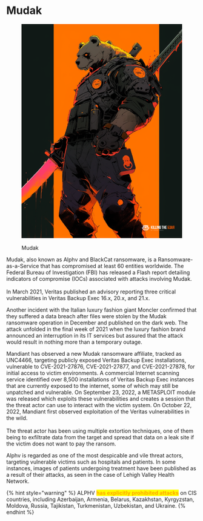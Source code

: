 # Mudak

<figure><img src="../../.gitbook/assets/bear_mudak_poster.png" alt=""><figcaption><p>Mudak</p></figcaption></figure>

Mudak, also known as Alphv and BlackCat ransomware, is a Ransomware-as-a-Service that has compromised at least 60 entities worldwide. The Federal Bureau of Investigation (FBI) has released a Flash report detailing indicators of compromise (IOCs) associated with attacks involving Mudak.\
\
In March 2021, Veritas published an advisory reporting three critical vulnerabilities in Veritas Backup Exec 16.x, 20.x, and 21.x.

Another incident with the Italian luxury fashion giant Moncler confirmed that they suffered a data breach after files were stolen by the Mudak ransomware operation in December and published on the dark web. The attack unfolded in the final week of 2021 when the luxury fashion brand announced an interruption in its IT services but assured that the attack would result in nothing more than a temporary outage.

Mandiant has observed a new Mudak ransomware affiliate, tracked as UNC4466, targeting publicly exposed Veritas Backup Exec installations, vulnerable to CVE-2021-27876, CVE-2021-27877, and CVE-2021-27878, for initial access to victim environments. A commercial Internet scanning service identified over 8,500 installations of Veritas Backup Exec instances that are currently exposed to the internet, some of which may still be unpatched and vulnerable. On September 23, 2022, a METASPLOIT module was released which exploits these vulnerabilities and creates a session that the threat actor can use to interact with the victim system. On October 22, 2022, Mandiant first observed exploitation of the Veritas vulnerabilities in the wild.\
\
The threat actor has been using multiple extortion techniques, one of them being to exfiltrate data from the target and spread that data on a leak site if the victim does not want to pay the ransom.

Alphv is regarded as one of the most despicable and vile threat actors, targeting vulnerable victims such as hospitals and patients. In some instances, images of patients undergoing treatment have been published as a result of their attacks, as seen in the case of Lehigh Valley Health Network.

{% hint style="warning" %}
ALPHV <mark style="color:orange;">**has explicitly prohibited attacks**</mark> on CIS countries, including Azerbaijan, Armenia, Belarus, Kazakhstan, Kyrgyzstan, Moldova, Russia, Tajikistan, Turkmenistan, Uzbekistan, and Ukraine.
{% endhint %}

